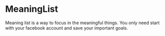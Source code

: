 # MeaningList

Meaning list is a way to focus in the meaningful things. You only need start with your facebook account and save your important goals.

